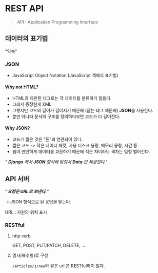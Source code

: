 # REST API

> API : Application Programming Interface



## 데이터의 표기법

"약속"

### JSON

- JavaScript Object Notation (JavaScript 객체식 표기법)



#### Why not HTML?

- HTML의 제한된 태그로는 각 데이터를 분류하기 힘들다.
- 그래서 등장한게 XML
- 그렇지만 코드의 길이가 길어지기 때문에 (닫는 태그 때문에) **JSON**을 사용한다.
- 뿐만 아니라 문서의 구조를 정의하다보면 코드가 더 길어진다.



#### Why JSON?

- 코드가 짧은 것은 "돈"과 연관되어 있다.
- 짧은 코드 -> 적은 데이터 패킷, 사용 디스크 용량, 메모리 용량, 시간 등
- 웹이 빈번하게 데이터를 교환하기 때문에 적은 차이라도 격차는 엄청 벌어진다.



*" **Django** 에서 **JSON** 형식에 맞춰서 **Data** 만 제공한다."*



## API 서버

***"요청은 URL로 보낸다."***

-> JSON 형식으로 된 응답을 받는다.



URL : 자원의 위치 표시



### RESTful

1. http verb

   GET, POST, PUT/PATCH, DELETE, ...

2. 명사(복수형)로 구성

   `/articles/1/new`와 같은 url 은 RESTful하지 않다.